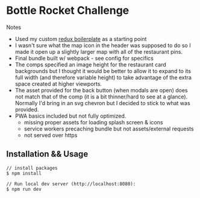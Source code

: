 # Bottle Rocket Challenge
Notes
- Used my custom [redux boilerplate](https://github.com/rgualberto/redux-bp) as a starting point
- I wasn't sure what the map icon in the header was supposed to do so I made it open up a slightly larger map with all of the restaurant pins.
- Final bundle built w/ webpack - see config for specifics
- The comps specified an image height for the restaurant card backgrounds but I thought it would be better to allow it to expand to its full width (and therefore variable height) to take advantage of the extra space created at higher viewports.
- The asset provided for the back button (when modals are open) does not match that of the comp (it is a bit thinner/hard to see at a glance). Normally I'd bring in an svg chevron but I decided to stick to what was provided.
- PWA basics included but not fully optimized.
  - missing proper assets for loading splash screen & icons
  - service workers precaching bundle but not assets/external requests
  - not served over https


## Installation && Usage

```shell
// install packages
$ npm install

// Run local dev server (http://localhost:8080):
$ npm run dev
```
